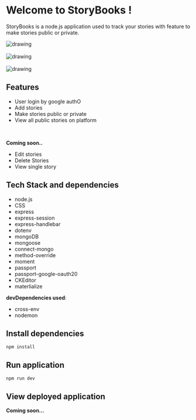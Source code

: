 # Welcome to StoryBooks ! 
StoryBooks is a node.js application used to track your stories with feature to make stories public or private.

<img src="https://drive.google.com/uc?export=view&id=1qUw3ysaFdfzkbYuyLysWAc45rVz6MNTp" alt="drawing" />
<br/>
<br/>
<img src="https://drive.google.com/uc?export=view&id=1XJ2mtjcBgyzq6iIMiP8D0a-cKUqVOdvu" alt="drawing" />
<br/>
<br/>
<img src="https://drive.google.com/uc?export=view&id=1W_A69LGq-0SKor0m620j002wXhQokpQr" alt="drawing" />

## Features
- User login by google authO
- Add stories
- Make stories public or private
- View all public stories on platform
<br/>

**Coming soon..**

 - Edit stories
 - Delete Stories
 - View single story

## Tech Stack and dependencies
 - node.js
 - CSS
 - express
 - express-session
 - express-handlebar
 - dotenv
 - mongoDB
 - mongoose
 - connect-mongo
 - method-override
 - moment
 - passport
 - passport-google-oauth20
 - CKEditor
 - materlialize

**devDependencies used**:

 - cross-env
 - nodemon

## Install dependencies

`npm install`

## Run application

`npm run dev`

## View deployed application
**Coming soon...**
